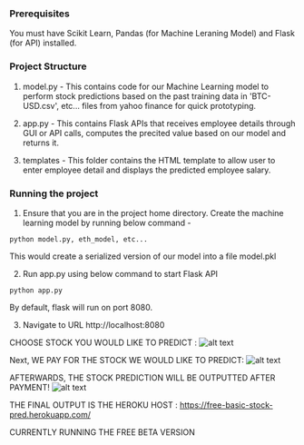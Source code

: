 ### Prerequisites
You must have Scikit Learn, Pandas (for Machine Leraning Model) and Flask (for API) installed.

### Project Structure
1. model.py - This contains code for our Machine Learning model to perform stock predictions based on the past training data in 'BTC-USD.csv', etc... files from yahoo finance for quick prototyping.

2. app.py - This contains Flask APIs that receives employee details through GUI or API calls, computes the precited value based on our model and returns it.

3. templates - This folder contains the HTML template to allow user to enter employee detail and displays the predicted employee salary.

### Running the project
1. Ensure that you are in the project home directory. Create the machine learning model by running below command -
```
python model.py, eth_model, etc...
```
This would create a serialized version of our model into a file model.pkl

2. Run app.py using below command to start Flask API
```
python app.py
```
By default, flask will run on port 8080.

3. Navigate to URL http://localhost:8080

CHOOSE STOCK YOU WOULD LIKE TO PREDICT :
![alt text](https://i.imgur.com/ZI1FKwQ.png)

Next, WE PAY FOR THE STOCK WE WOULD LIKE TO PREDICT:
![alt text](https://i.imgur.com/rX93R1n.png)

AFTERWARDS, THE STOCK PREDICTION WILL BE OUTPUTTED AFTER PAYMENT!
![alt text](https://i.imgur.com/PrKA4zP.png)

THE FINAL OUTPUT IS THE HEROKU HOST : https://free-basic-stock-pred.herokuapp.com/

CURRENTLY RUNNING THE FREE BETA VERSION

